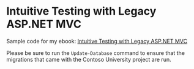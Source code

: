 # Intuitive Testing with Legacy ASP.NET MVC

Sample code for my ebook: [Intuitive Testing with Legacy ASP.NET MVC](https://gumroad.com/l/itmvc)

Please be sure to run the `Update-Database` command to ensure that the migrations that came with the Contoso University project are run.
